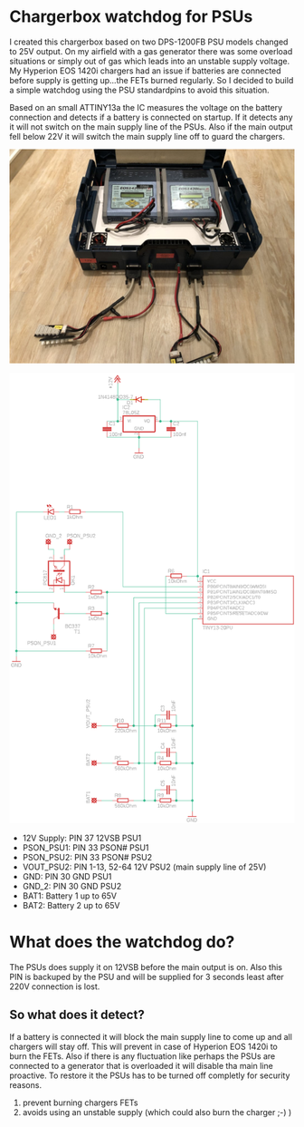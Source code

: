 # Chargerbox watchdog for PSUs
I created this chargerbox based on two DPS-1200FB PSU models changed to 25V output. On my airfield with a gas generator there was some overload situations or simply out of gas which leads into an unstable supply voltage. My Hyperion EOS 1420i chargers had an issue if batteries are connected before supply is getting up...the FETs burned regularly. So I decided to build a simple watchdog using the PSU standardpins to avoid this situation.

Based on an small ATTINY13a the IC measures the voltage on the battery connection and detects if a battery is connected on startup. If it detects any it will not switch on the main supply line of the PSUs. Also if the main output fell below 22V it will switch the main supply line off to guard the chargers.

![alt](schematic/Ladekoffer.JPG)

![alt](schematic/Chargerbox_mini_watchdog.png)

* 12V Supply: PIN 37 12VSB PSU1
* PSON_PSU1: PIN 33 PSON# PSU1
* PSON_PSU2: PIN 33 PSON# PSU2
* VOUT_PSU2: PIN 1-13, 52-64 12V PSU2 (main supply line of 25V)
* GND: PIN 30 GND PSU1
* GND_2: PIN 30 GND PSU2
* BAT1: Battery 1 up to 65V
* BAT2: Battery 2 up to 65V

# What does the watchdog do?
The PSUs does supply it on 12VSB before the main output is on. Also this PIN is backuped by the PSU and will be supplied for 3 seconds least after 220V connection is lost.

## So what does it detect?
If a battery is connected it will block the main supply line to come up and all chargers will stay off. This will prevent in case of Hyperion EOS 1420i to burn the FETs. Also if there is any fluctuation like perhaps the PSUs are connected to a generator that is overloaded it will disable tha main line proactive. To restore it the PSUs has to be turned off completly for security reasons.

1. prevent burning chargers FETs
2. avoids using an unstable supply (which could also burn the charger ;-) )